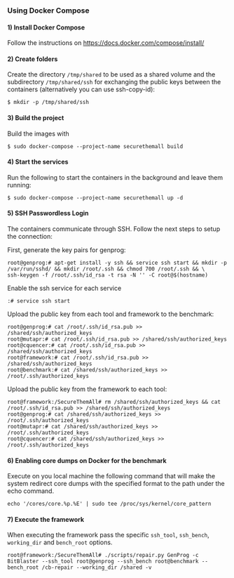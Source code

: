 ### Using Docker Compose

#### 1) Install Docker Compose 
Follow the instructions on https://docs.docker.com/compose/install/

#### 2) Create folders 
Create the directory ```/tmp/shared``` to be used as a shared volume and the subdirectory ```/tmp/shared/ssh``` for 
exchanging the public keys between the containers (alternatively you can use ssh-copy-id):
```console
$ mkdir -p /tmp/shared/ssh
```

#### 3) Build the project
Build the images with 
```console
$ sudo docker-compose --project-name securethemall build
```

#### 4) Start the services
Run the following to start the containers in the background and leave them running:
```console
$ sudo docker-compose --project-name securethemall up -d
```

#### 5) SSH Passwordless Login
The containers communicate through SSH. Follow the next steps to setup the connection:

First, generate the key pairs for genprog:
```console
root@genprog:# apt-get install -y ssh && service ssh start && mkdir -p /var/run/sshd/ && mkdir /root/.ssh && chmod 700 /root/.ssh && \
ssh-keygen -f /root/.ssh/id_rsa -t rsa -N '' -C root@$(hostname)
```

Enable the ssh service for each service
```console
:# service ssh start
```

Upload the public key from each tool and framework to the benchmark:
```console
root@genprog:# cat /root/.ssh/id_rsa.pub >> /shared/ssh/authorized_keys
root@mutapr:# cat /root/.ssh/id_rsa.pub >> /shared/ssh/authorized_keys
root@cquencer:# cat /root/.ssh/id_rsa.pub >> /shared/ssh/authorized_keys
root@framework:# cat /root/.ssh/id_rsa.pub >> /shared/ssh/authorized_keys
root@benchmark:# cat /shared/ssh/authorized_keys >> /root/.ssh/authorized_keys
```
Upload the public key from the framework to each tool:
```console
root@framework:/SecureThemAll# rm /shared/ssh/authorized_keys && cat /root/.ssh/id_rsa.pub >> /shared/ssh/authorized_keys
root@genprog:# cat /shared/ssh/authorized_keys >> /root/.ssh/authorized_keys
root@mutapr:# cat /shared/ssh/authorized_keys >> /root/.ssh/authorized_keys
root@cquencer:# cat /shared/ssh/authorized_keys >> /root/.ssh/authorized_keys
```

#### 6) Enabling core dumps on Docker for the benchmark 
Execute on you local machine the following command that will make the system redirect 
core dumps with the specified format to the path under the echo command.
```
echo '/cores/core.%p.%E' | sudo tee /proc/sys/kernel/core_pattern
```

#### 7) Execute the framework
When executing the framework pass the specific ```ssh_tool```, ```ssh_bench```, ```working_dir```  and ```bench_root``` 
options.
```console
root@framework:/SecureThemAll# ./scripts/repair.py GenProg -c BitBlaster --ssh_tool root@genprog --ssh_bench root@benchmark --bench_root /cb-repair --working_dir /shared -v
```